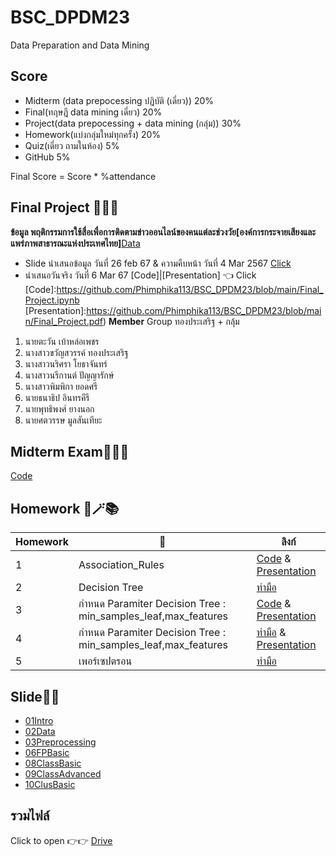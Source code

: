 # BSC_DPDM23
Data Preparation and Data Mining

## Score
- Midterm (data prepocessing ปฏิบัติ (เดี่ยว)) 20%
- Final(ทฤษฎี data mining เดี่ยว) 20%
- Project(data prepocessing + data mining (กลุ่ม)) 30%
- Homework(แบ่งกลุ่มใหม่ทุกครั้ง) 20%
- Quiz(เดี่ยว ถามในห้อง) 5%
- GitHub 5%

Final Score = Score * %attendance
## Final Project 🌷🌷🌷
**ข้อมูล พฤติกรรมการใช้สื่อเพื่อการติดตามข่าวออนไลน์ของคนแต่ละช่วงวัย[องค์การกระจายเสียงและแพร่ภาพสาธารณะแห่งประเทศไทย]**[Data](https://data.go.th/en/dataset/consumer_insight)
- Slide นำเสนอข้อมูล วันที่ 26 feb 67 & ความคืบหน้า วันที่ 4 Mar 2567 [Click](https://www.canva.com/design/DAF9xVROj5g/MU3QyOEiNPy-GS3r-zhv9w/view?utm_content=DAF9xVROj5g&utm_campaign=designshare&utm_medium=link&utm_source=editor)
- นำเสนอวันจริง วันที่ 6 Mar 67  [Code]|[Presentation] 👈 Click
[Code]:https://github.com/Phimphika113/BSC_DPDM23/blob/main/Final_Project.ipynb
[Presentation]:https://github.com/Phimphika113/BSC_DPDM23/blob/main/Final_Project.pdf)
**Member** Group ทองประเสริฐ + กลุ้ม
1. นายตะวัน เบ้าหล่อเพชร
2. นางสาวขวัญสวรรค์ ทองประเสริฐ
3. นางสาวนริศรา โยธาจันทร์
4. นางสาวนรีกานต์ ปัญญารักษ์
5. นางสาวพิมพิกา ยอดศรี
6. นายธนาธิป อินทรคีรี
7. นายพุทธิพงศ์ ยางนอก
8. นายศตวรรษ มูลสันเทียะ

## Midterm Exam🦄🦄🦄
[Code](https://github.com/Phimphika113/BSC_DPDM23/blob/main/midterm_bscdpdm23.ipynb)
  
## Homework 🧩🪄📚
| Homework | 📒 | ลิงก์ |
| ---- | ---- | ---- |
| 1 | Association_Rules |[Code](https://github.com/Phimphika113/BSC_DPDM23/blob/main/Copy_of_Frequent_Patterns_(Association_Rules).ipynb) & [Presentation](https://github.com/Phimphika113/BSC_DPDM23/blob/main/Marketbasket_compressed%20(3).pdf)| Group ทองประเสริฐ 
| 2 | Decision Tree |[ทำมือ](https://github.com/Phimphika113/BSC_DPDM23/blob/main/Hw2_643020511-3_%E0%B8%9E%E0%B8%B4%E0%B8%A1%E0%B8%9E%E0%B8%B4%E0%B8%81%E0%B8%B2-%E0%B8%A2%E0%B8%AD%E0%B8%94%E0%B8%A8%E0%B8%A3%E0%B8%B5.pdf)| 
| 3 |กำหนด Paramiter Decision Tree  : min_samples_leaf,max_features | [Code](https://github.com/Phimphika113/BSC_DPDM23/blob/main/Classification.ipynb) & [Presentation](https://github.com/Phimphika113/BSC_DPDM23/blob/main/Presentation_HW3.pdf)| Group ทองประเสริฐ + I hate monday
| 4 | กำหนด Paramiter Decision Tree  : min_samples_leaf,max_features | [ทำมือ](https://github.com/Phimphika113/BSC_DPDM23/blob/main/Hw4.pdf) & [Presentation](https://github.com/Phimphika113/BSC_DPDM23/blob/main/Presentation_HW4.pd)| Group ทองประเสริฐ + I hate monday
| 5 | เพอร์เซปตรอน | [ทำมือ](https://github.com/Phimphika113/BSC_DPDM23/blob/main/HW5_%E0%B9%80%E0%B8%9E%E0%B8%AD%E0%B8%A3%E0%B9%8C%E0%B9%80%E0%B8%8B%E0%B8%AD%E0%B8%9B%E0%B8%95%E0%B8%AD%E0%B8%99%20%26%20accuracy%20%20.pdf)|
## Slide📒🧸
- [01Intro](https://drive.google.com/file/d/1lL2eJaf9RgNOtAUjm8HoEomdoO4vW-uQ/view?usp=drive_link)
- [02Data](https://drive.google.com/file/d/1mz0qg__DsQYehVoquWDi7j4nqN6lTc1R/view?usp=drive_link)
- [03Preprocessing](https://drive.google.com/file/d/1nUML8eHBY6yqRcwJA5sMnqX7YKdtwtkf/view?usp=drive_link)
- [06FPBasic](https://drive.google.com/file/d/1WkMzJs7Tf8przeFvBEVGM6C4PlBKaoSO/view?usp=drive_link)
- [08ClassBasic](https://drive.google.com/file/d/1TXqzGU5RSJ_ODxt4Fqu2vhhkBw4m9QRS/view?usp=drive_link)
- [09ClassAdvanced](https://drive.google.com/file/d/15K-MOGQc5fPhXIGGN5pafEkVloiGK0uw/view)
- [10ClusBasic](https://drive.google.com/file/d/1aarTP90ifz0zUyS77RRdD4pJpzwCex8V/view?usp=drive_link)

## รวมไฟล์
Click to open 👉👉 [Drive](https://drive.google.com/drive/folders/1lfSMVOV8YlrhjsBcNwby5Er88y6h75CU)

